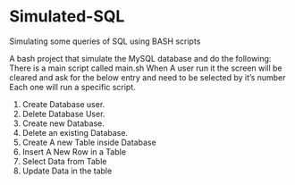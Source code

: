 # Simulated-SQL
Simulating some queries of SQL using BASH scripts

A bash project that simulate the MySQL database and do the following:
There is a main script called main.sh
When A user run it the screen will be cleared and ask for the below entry and need to be selected by it’s 
number Each one will run a specific script.
1) Create Database user.
2) Delete Database User.
3) Create new Database.
4) Delete an existing Database.
5) Create A new Table inside Database
6) Insert A New Row in a Table 
7) Select Data from Table
8) Update Data in the table
